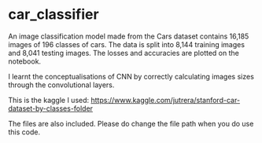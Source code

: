 # car_classifier
An image classification model made from the Cars dataset contains 16,185 images of 196 classes of cars. The data is split into 8,144 training images and 8,041 testing images.
The losses and accuracies are plotted on the notebook. 

I learnt the conceptualisations of CNN by correctly calculating images sizes through the convolutional layers. 

This is the kaggle I used:
https://www.kaggle.com/jutrera/stanford-car-dataset-by-classes-folder

The files are also included. Please do change the file path when you do use this code. 
